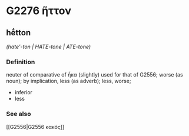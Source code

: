 # G2276 ἥττον

## hḗtton

_(hate'-ton | HATE-tone | ATE-tone)_

### Definition

neuter of comparative of ἧκα (slightly) used for that of G2556; worse (as noun); by implication, less (as adverb); less, worse; 

- inferior
- less

### See also

[[G2556|G2556 κακός]]
